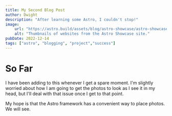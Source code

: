 ```yaml
---
title: My Second Blog Post
author: Dwight
description: "After learning some Astro, I couldn't stop!"
image: 
    url: "https://astro.build/assets/blog/astro-showcase/astro-showcase-screenshot.jpg"
    alt: "Thumbnails of websites from the Astro Showcase site."
pubDate: 2022-12-14
tags: ["astro", "blogging", "project","success"]
---
```


# So Far

I have been adding to this whenever I get a spare moment. I'm slightly worried about how I am going to get the photos to look as I see it in my head, but I'll deal with that issue once I get to that point.  

My hope is that the Astro framework has a convenient way to place photos. We will see. 
